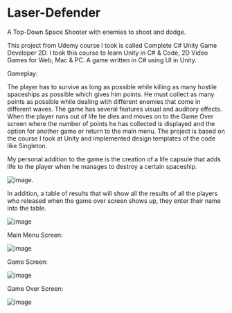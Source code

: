 # Laser-Defender
A Top-Down Space Shooter with enemies to shoot and dodge.

This project from Udemy course I took is called Complete C# Unity Game Developer 2D. I took this course to learn Unity in C# & Code, 2D Video Games for Web, Mac & PC.
A game written in C# using UI in Unity.

Gameplay:

The player has to survive as long as possible while killing as many hostile spaceships as possible which gives him points. He must collect as many points as possible while dealing with different enemies that come in different waves. The game has several features visual and auditory effects. When the player runs out of life he dies and moves on to the Game Over screen where the number of points he has collected is displayed and the option for another game or return to the main menu.
The project is based on the course I took at Unity and implemented design templates of the code like Singleton.

My personal addition to the game is the creation of a life capsule that adds life to the player when he manages to destroy a certain spaceship.

![image](https://user-images.githubusercontent.com/92392940/156915539-7d61982d-dc7f-4669-b417-8786873d5a08.png).

In addition, a table of results that will show all the results of all the players who released when the game over screen shows up, they enter their name into the table.

![image](https://user-images.githubusercontent.com/92392940/156915642-35ae5974-577d-4dc5-9abd-66323da80e22.png)


Main Menu Screen:

![image](https://user-images.githubusercontent.com/92392940/156915658-d292fc21-1f94-4606-b711-2bb0990737d1.png)

Game Screen:

![image](https://user-images.githubusercontent.com/92392940/156915699-bf78906f-b26a-410b-8851-9af15ce2c30c.png)

Game Over Screen:

![image](https://user-images.githubusercontent.com/92392940/156915605-149e5d03-c061-4f50-8289-cefa8fb10555.png)
